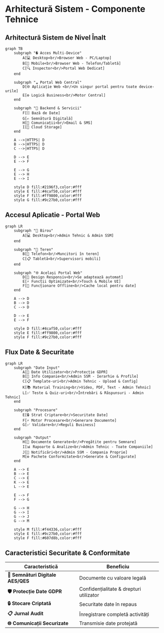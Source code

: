 # Arhitectură Sistem - Componente Tehnice

## Arhitectură Sistem de Nivel Înalt

```mermaid
graph TB
    subgraph "� Acces Multi-Device"
        A[💻 Desktop<br/>Browser Web - PC/Laptop]
        B[📱 Mobile<br/>Browser Web - Telefon/Tabletă]
        C[🔍 Inspector<br/>Portal Web Dedicat]
    end
    
    subgraph "☁️ Portal Web Central"
        D[🌐 Aplicație Web <br/>Un singur portal pentru toate device-urile]
        E[⚙️ Logică Business<br/>Motor Central]
    end
    
    subgraph "🔗 Backend & Servicii"
        F[🗄️ Bază de Date]
        G[✍️ Semnătură Digitală]
        H[📧 Comunicații<br/>Email & SMS]
        I[💾 Cloud Storage]
    end
    
    A -->|HTTPS| D
    B -->|HTTPS| D
    C -->|HTTPS| D
    
    D --> E
    E --> F
    
    E --> G
    E --> H
    E --> I
    
    style D fill:#2196f3,color:#fff
    style E fill:#4caf50,color:#fff
    style F fill:#ff9800,color:#fff
    style G fill:#9c27b0,color:#fff
```

## Accesul Aplicatie - Portal Web

```mermaid
graph LR
    subgraph "🏢 Birou"
        A[💻 Desktop<br/>Admin Tehnic & Admin SSM]
    end
    
    subgraph "🚧 Teren"
        B[📱 Telefon<br/>Muncitori în teren]
        C[📋 Tabletă<br/>Supervisori mobili]
    end
    
    subgraph "🌐 Același Portal Web"
        D[📱 Design Responsiv<br/>Se adaptează automat]
        E[⚡ Funcții Optimizate<br/>Touch & Mobile UI]
        F[📶 Funcționare Offline<br/>Cache local pentru date]
    end
    
    A --> D
    B --> D
    C --> D
    
    D --> E
    E --> F
    
    style D fill:#4caf50,color:#fff
    style E fill:#ff9800,color:#fff
    style F fill:#9c27b0,color:#fff
```

## Flux Date & Securitate

```mermaid
graph LR
    subgraph "Date Input"
        A[👤 Date Utilizator<br/>Protecție GDPR]
        B[🏢 Info Companie<br/>Admin SSM - Ierarhie & Profile]
        C[📋 Template-uri<br/>Admin Tehnic - Upload & Config]
        K[📚 Material Training<br/>Video, PDF, Text - Admin Tehnic]
        L[✅ Teste & Quiz-uri<br/>Întrebări & Răspunsuri - Admin Tehnic]
    end
    
    subgraph "Procesare"
        E[🔒 Strat Criptare<br/>Securitate Date]
        F[⚡ Motor Procesare<br/>Generare Documente]
        G[✅ Validare<br/>Reguli Business]
    end
    
    subgraph "Output"
        H[📄 Documente Generate<br/>Pregătite pentru Semnare]
        I[📊 Rapoarte & Analize<br/>Admin Tehnic - Toate Companiile]
        J[🔔 Notificări<br/>Admin SSM - Compania Proprie]
        M[⚙️ Pachete Conformitate<br/>Generate & Configurate]
    end
    
    A --> E
    B --> E
    C --> E
    K --> E
    L --> E
    
    E --> F
    F --> G
    
    G --> H
    G --> I
    G --> J
    G --> M
    
    style M fill:#f44336,color:#fff
    style E fill:#9c27b0,color:#fff
    style F fill:#607d8b,color:#fff
```

## Caracteristici Securitate & Conformitate

| Caracteristică | Beneficiu |
|----------------|-----------|
| **🔐 Semnături Digitale AES/QES** | Documente cu valoare legală |
| **🛡️ Protecție Date GDPR** | Confidențialitate & drepturi utilizator |
| **🔒 Stocare Criptată** | Securitate date în repaus |
| **📋 Jurnal Audit** | Înregistrare completă activități |
| **🌐 Comunicații Securizate** | Transmisie date protejată |